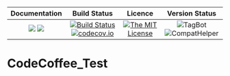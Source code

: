 | **Documentation**                                                 | **Build Status**                                                                                | **Licence**                                                                                | **Version Status** |
|:-----------------------------------------------------------------:|:-----------------------------------------------------------------------------------------------:| :-----------------------------------------------------------------------------------------------:|:-----------:|
[![](https://img.shields.io/badge/docs-stable-blue.svg)](https://LudwigBoess.github.io/CodeCoffee_Test/stable) [![](https://img.shields.io/badge/docs-dev-blue.svg)](https://LudwigBoess.github.io/CodeCoffee_Test/dev) | [![Build Status](https://travis-ci.org/LudwigBoess/CodeCoffee_Test.svg?branch=master)](https://travis-ci.org/LudwigBoess/CodeCoffee_Test) [![codecov.io](https://codecov.io/gh/LudwigBoess/CodeCoffee_Test/coverage.svg?branch=master)](https://codecov.io/gh/LudwigBoess/CodeCoffee_Test?branch=master) | [![The MIT License](https://img.shields.io/badge/license-MIT-orange.svg)](LICENSE.md) | ![TagBot](https://github.com/LudwigBoess/CodeCoffee_Test/workflows/TagBot/badge.svg) ![CompatHelper](https://github.com/LudwigBoess/CodeCoffee_Test/workflows/CompatHelper/badge.svg) |

# CodeCoffee_Test
